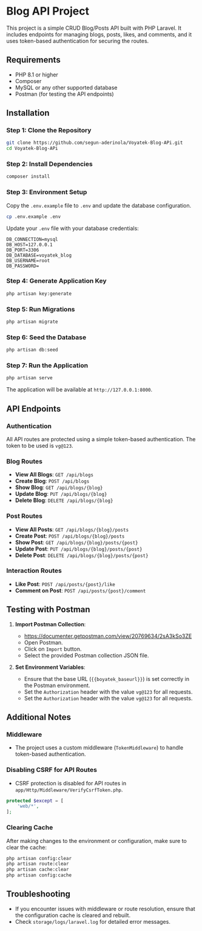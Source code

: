 # Blog API Project

This project is a simple CRUD Blog/Posts API built with PHP Laravel. It includes endpoints for managing blogs, posts, likes, and comments, and it uses token-based authentication for securing the routes.

## Requirements

- PHP 8.1 or higher
- Composer
- MySQL or any other supported database
- Postman (for testing the API endpoints)

## Installation

### Step 1: Clone the Repository

```bash
git clone https://github.com/segun-aderinola/Voyatek-Blog-APi.git
cd Voyatek-Blog-APi
```

### Step 2: Install Dependencies

```bash
composer install
```

### Step 3: Environment Setup

Copy the `.env.example` file to `.env` and update the database configuration.

```bash
cp .env.example .env
```

Update your `.env` file with your database credentials:

```
DB_CONNECTION=mysql
DB_HOST=127.0.0.1
DB_PORT=3306
DB_DATABASE=voyatek_blog
DB_USERNAME=root
DB_PASSWORD=
```

### Step 4: Generate Application Key

```bash
php artisan key:generate
```

### Step 5: Run Migrations

```bash
php artisan migrate
```

### Step 6: Seed the Database

```bash
php artisan db:seed
```

### Step 7: Run the Application

```bash
php artisan serve
```

The application will be available at `http://127.0.0.1:8000`.

## API Endpoints

### Authentication

All API routes are protected using a simple token-based authentication. The token to be used is `vg@123`.

### Blog Routes

- **View All Blogs**: `GET /api/blogs`
- **Create Blog**: `POST /api/blogs`
- **Show Blog**: `GET /api/blogs/{blog}`
- **Update Blog**: `PUT /api/blogs/{blog}`
- **Delete Blog**: `DELETE /api/blogs/{blog}`

### Post Routes

- **View All Posts**: `GET /api/blogs/{blog}/posts`
- **Create Post**: `POST /api/blogs/{blog}/posts`
- **Show Post**: `GET /api/blogs/{blog}/posts/{post}`
- **Update Post**: `PUT /api/blogs/{blog}/posts/{post}`
- **Delete Post**: `DELETE /api/blogs/{blog}/posts/{post}`

### Interaction Routes

- **Like Post**: `POST /api/posts/{post}/like`
- **Comment on Post**: `POST /api/posts/{post}/comment`

## Testing with Postman

1. **Import Postman Collection**:
   - https://documenter.getpostman.com/view/20769634/2sA3kSo3ZE
   - Open Postman.
   - Click on `Import` button.
   - Select the provided Postman collection JSON file.

2. **Set Environment Variables**:
   - Ensure that the base URL (`{{boyatek_baseurl}}`) is set correctly in the Postman environment.
   - Set the `Authorization` header with the value `vg@123` for all requests.
   - Set the `Authorization` header with the value `vg@123` for all requests.

## Additional Notes

### Middleware

- The project uses a custom middleware (`TokenMiddleware`) to handle token-based authentication.

### Disabling CSRF for API Routes

- CSRF protection is disabled for API routes in `app/Http/Middleware/VerifyCsrfToken.php`.

```php
protected $except = [
    'web/*',
];
```

### Clearing Cache

After making changes to the environment or configuration, make sure to clear the cache:

```bash
php artisan config:clear
php artisan route:clear
php artisan cache:clear
php artisan config:cache
```

## Troubleshooting

- If you encounter issues with middleware or route resolution, ensure that the configuration cache is cleared and rebuilt.
- Check `storage/logs/laravel.log` for detailed error messages.